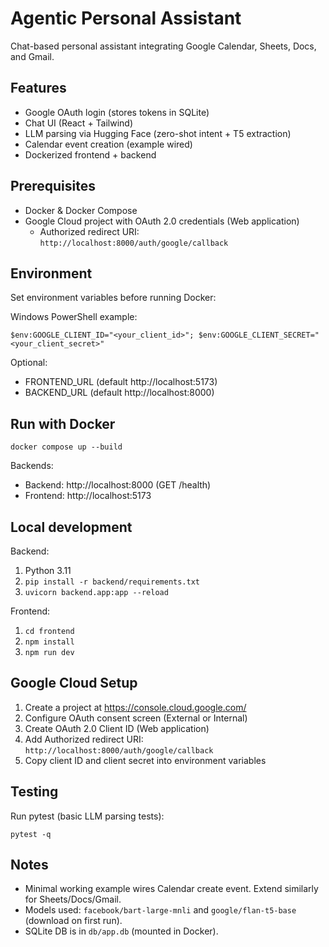 # Agentic Personal Assistant

Chat-based personal assistant integrating Google Calendar, Sheets, Docs, and Gmail.

## Features
- Google OAuth login (stores tokens in SQLite)
- Chat UI (React + Tailwind)
- LLM parsing via Hugging Face (zero-shot intent + T5 extraction)
- Calendar event creation (example wired)
- Dockerized frontend + backend

## Prerequisites
- Docker & Docker Compose
- Google Cloud project with OAuth 2.0 credentials (Web application)
	- Authorized redirect URI: `http://localhost:8000/auth/google/callback`

## Environment
Set environment variables before running Docker:

Windows PowerShell example:

```
$env:GOOGLE_CLIENT_ID="<your_client_id>"; $env:GOOGLE_CLIENT_SECRET="<your_client_secret>"
```

Optional:
- FRONTEND_URL (default http://localhost:5173)
- BACKEND_URL (default http://localhost:8000)

## Run with Docker

```
docker compose up --build
```

Backends:
- Backend: http://localhost:8000 (GET /health)
- Frontend: http://localhost:5173

## Local development
Backend:
1. Python 3.11
2. `pip install -r backend/requirements.txt`
3. `uvicorn backend.app:app --reload`

Frontend:
1. `cd frontend`
2. `npm install`
3. `npm run dev`

## Google Cloud Setup
1. Create a project at https://console.cloud.google.com/
2. Configure OAuth consent screen (External or Internal)
3. Create OAuth 2.0 Client ID (Web application)
4. Add Authorized redirect URI: `http://localhost:8000/auth/google/callback`
5. Copy client ID and client secret into environment variables

## Testing
Run pytest (basic LLM parsing tests):

```
pytest -q
```

## Notes
- Minimal working example wires Calendar create event. Extend similarly for Sheets/Docs/Gmail.
- Models used: `facebook/bart-large-mnli` and `google/flan-t5-base` (download on first run).
- SQLite DB is in `db/app.db` (mounted in Docker).

